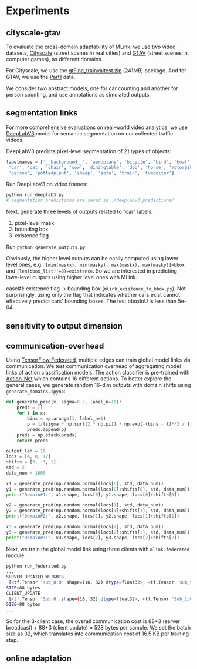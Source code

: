 # Experiments

## cityscale-gtav

To evaluate the cross-domain adaptability of MLink, we use two video datasets, [Cityscale](https://www.cityscapes-dataset.com/) (street scenes in real cities) and [GTAV](https://download.visinf.tu-darmstadt.de/data/from_games/) (street scenes in computer games), as different domains.

For Cityscale, we use the [gtFine_trainvaltest.zip](https://www.cityscapes-dataset.com/file-handling/?packageID=1) (241MB) package. And for GTAV, we use the [Part1](https://download.visinf.tu-darmstadt.de/data/from_games/data/01_labels.zip) data.

We consider two abstract models, one for car counting and another for person counting, and use annotations as simulated outputs.

## segmentation links

For more comprehensive evaluations on real-world video analytics, we use [DeepLabV3](https://pytorch.org/hub/pytorch_vision_deeplabv3_resnet101/) model for semantic segmentation on our collected traffic videos.

DeepLabV3 predicts pixel-level segmentation of 21 types of objects:
```python
labelnames = ['__background__', 'aeroplane', 'bicycle', 'bird', 'boat', 'bottle', 'bus',
 'car', 'cat', 'chair', 'cow', 'diningtable', 'dog', 'horse', 'motorbike',
 'person', 'pottedplant', 'sheep', 'sofa', 'train', 'tvmonitor']
```

Run DeepLabV3 on video frames:
```bash
python run_deeplab3.py
# segmentation predictions are saved in ./deeplabv3_predictions/
```

Next, generate three levels of outputs related to "car" labels:

1. pixel-level mask
2. bounding box
3. existence flag

Run `python generate_outputs.py`.

Obviously, the higher level outputs can be easily computed using lower level ones, e.g., `[min(maskx), min(masky), max(maskx), max(masky)]=bbox` and `(len(bbox_list)!=0)=existence`.
So we are interested in predicting lowe-level outputs using higher level ones with MLink.

case#1: existence flag -> bounding box (`mlink_existence_to_bbox.py`). Not surprisingly, using only the flag that indicates whether cars exist cannot effectively predict cars' bounding boxes. The test bboxIoU is less than 5e-04.

## sensitivity to output dimension


## communication-overhead

Using [TensorFlow Federated](https://github.com/tensorflow/federated), multiple edges can train global model links via communication.
We test communication overhead of aggregating model links of action classification models.
The action classifier is pre-trained with [Action-Net](https://github.com/OlafenwaMoses/Action-Net) which contains 16 different actions.
To better explore the general cases, we generate random 16-dim outputs with domain shifts using `generate_domains.ipynb`:

```python
def generate_pred(x, sigma=0.5, label_n=16):
    preds = []
    for t in x:
        bins = np.arange(1, label_n+1)
        p = 1/(sigma * np.sqrt(2 * np.pi)) * np.exp(-(bins - t)**2 / (2 * sigma**2))
        preds.append(p)
    preds = np.stack(preds)
    return preds

output_len = 16
locs = [4, 8, 12]
shifts = [5, -3, 1]
std = 2
data_num = 1000

x1 = generate_pred(np.random.normal(locs[0], std, data_num))
y1 = generate_pred(np.random.normal(locs[0]+shifts[0], std, data_num))
print("Domain#1:", x1.shape, locs[0], y1.shape, locs[0]+shifts[0])

x2 = generate_pred(np.random.normal(locs[1], std, data_num))
y2 = generate_pred(np.random.normal(locs[1]+shifts[1], std, data_num))
print("Domain#2:", x2.shape, locs[1], y2.shape, locs[1]+shifts[1])

x3 = generate_pred(np.random.normal(locs[2], std, data_num))
y3 = generate_pred(np.random.normal(locs[2]+shifts[2], std, data_num))
print("Domain#3:", x3.shape, locs[2], y3.shape, locs[2]+shifts[2])
```
Next, we train the global model link using three clients with `mlink.federated` module.

```bash
python run_federated.py
...
SERVER_UPDATED_WEIGHTS
 [<tf.Tensor 'sub_8:0' shape=(16, 32) dtype=float32>, <tf.Tensor 'sub_9:0' shape=(32,) dtype=float32>, <tf.Tensor 'sub_10:0' shape=(32, 16) dtype=float32>, <tf.Tensor 'sub_11:0' shape=(16,) dtype=float32>]
SIZE=88 bytes
CLIENT_UPDATE
 [<tf.Tensor 'Sub:0' shape=(16, 32) dtype=float32>, <tf.Tensor 'Sub_1:0' shape=(32,) dtype=float32>, <tf.Tensor 'Sub_2:0' shape=(32, 16) dtype=float32>, <tf.Tensor 'Sub_3:0' shape=(16,) dtype=float32>]
SIZE=88 bytes
...
```
So for the 3-client case, the overall communication cost is 88\*3 (server broadcast) + 88\*3 (client update) = 528 bytes per sample.
We set the batch size as 32, which translates into communication cost of 16.5 KB per training step.

## online adaptation
